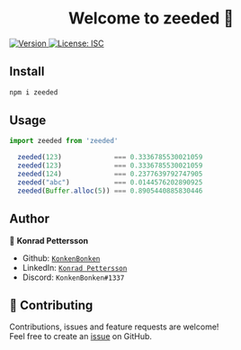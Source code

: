 <h1 align="center">Welcome to zeeded 👋</h1>
<p>
  <a href="https://www.npmjs.com/package/zeeded" target="_blank">
    <img alt="Version" src="https://img.shields.io/npm/v/zeeded.svg">
  </a>
  <a href="#" target="_blank">
    <img alt="License: ISC" src="https://img.shields.io/badge/License-ISC-yellow.svg" />
  </a>
</p>

## Install

```sh
npm i zeeded
```

## Usage

```ts
import zeeded from 'zeeded'

  zeeded(123)             === 0.3336785530021059
  zeeded(123)             === 0.3336785530021059
  zeeded(124)             === 0.2377639792747905
  zeeded("abc")           === 0.0144576202890925
  zeeded(Buffer.alloc(5)) === 0.8905440885830446
```

## Author

👤 **Konrad Pettersson**

- Github: [`KonkenBonken`](https://github.com/KonkenBonken)
- LinkedIn: [`Konrad Pettersson`](https://linkedin.com/in/konrad-pettersson-167144206)
- Discord: `KonkenBonken#1337`

## 🤝 Contributing

Contributions, issues and feature requests are welcome!<br />Feel free to create an [issue](https://github.com/KonkenBonken/hasch/issues) on GitHub.
